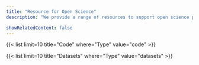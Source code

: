 ```yaml
---
title: "Resource for Open Science"
description: "We provide a range of resources to support open science practices, including datasets, code repositories, and documentation."

showRelatedContent: false
---
```


{{< list limit=10 title="Code" where="Type" value="code" >}}

{{< list limit=10 title="Datasets" where="Type" value="datasets" >}}